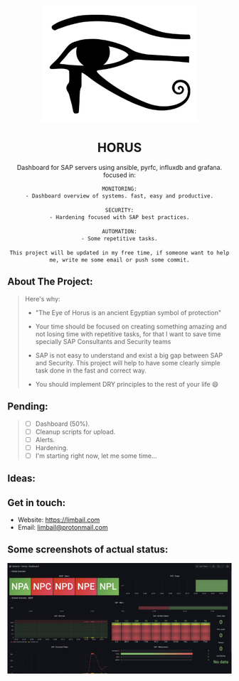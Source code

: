 <!-- PROJECT INFO -->
<div align="center">
  
  <img src="images/horuseye.png" class="img-responsive" alt="" class="logo" width="350" height="260"/>
  
  <h1 align="center">HORUS</h1>

  <p align="center">
    Dashboard for SAP servers using ansible, pyrfc, influxdb and grafana. focused in:
    
    MONITORING:
    - Dashboard overview of systems. fast, easy and productive.
    
    SECURITY:
    - Hardening focused with SAP best practices.
    
    AUTOMATION:
    - Some repetitive tasks.

    This project will be updated in my free time, if someone want to help me, write me some email or push some commit.
  </p>
</div>


<!-- ABOUT THE PROJECT -->
## About The Project:
> Here's why:
> 
> * "The Eye of Horus is an ancient Egyptian symbol of protection"
> 
> * Your time should be focused on creating something amazing and not losing time with repetitive tasks, for that I want to save time specially SAP Consultants and Security teams
> * SAP is not easy to understand and exist a big gap between SAP and Security. This project will help to have some clearly simple task done in the fast and correct way.
> * You should implement DRY principles to the rest of your life :smile:


<!-- ABOUT THE PROJECT -->
## Pending:
> - [ ] Dashboard   (50%).
> - [ ] Cleanup scripts for upload.
> - [ ] Alerts.
> - [ ] Hardening.
> - [ ] I'm starting right now, let me some time...

<!-- Some ideas to be included -->
## Ideas:
> 
> 
> 

<!-- Contact me -->
## Get in touch:

* Website: https://limbail.com
* Email: limbail@protonmail.com


<!-- Some screenshots -->
## Some screenshots of actual status:
  <img src="images/dashboard.png" class="img-responsive" alt="" class="logo"/>
